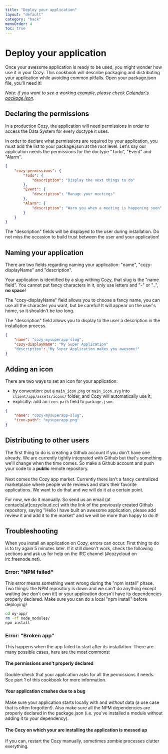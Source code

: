 ```yaml
---
title: "Deploy your application"
layout: "default"
category: "hack"
menuOrder: 4
toc: true
---
```


# Deploy your application
Once your awesome application is ready to be used, you might wonder how use it in your Cozy. This cookbook will describe packaging and distributing your application while avoiding common pitfalls.
Open your package.json file, you'll need it!


*Note: if you want to see a working example, please check [Calendar's package.json](https://github.com/cozy/cozy-calendar/blob/master/package.json).*

## Declaring the permissions
In a production Cozy, the application will need permissions in order to access the Data System for every doctype it uses.

In order to declare what permissions are required by your application, you must add the list to your package.json at the root level. Let's say our application needs the permissions for the doctype "Todo", "Event" and "Alarm".

```json
{
    "cozy-permissions": {
        "Todo": {
            "description": "Display the next things to do"
        },
        "Event": {
            "description": "Manage your meetings"
        },
        "Alarm": {
            "description": "Warn you when a meeting is happening soon"
        }
    }
}
```

The "description" fields will be displayed to the user during installation. Do not miss the occasion to build trust between the user and your application!

## Naming your application
There are two fields regarding naming your application: "name", "cozy-displayName" and "description".

Your application is identified by a slug withing Cozy, that slug is the "name field". You cannot put fancy characters in it, only use letters and "-" or "\_", **no space**!

The "cozy-displayName" field allows you to choose a fancy name, you can use all the character you want, but be careful! It will appear on the user's home, so it shouldn't be too long.

The "description" field allows you to display to the user a description in the installation process.

```json
{
    "name": "cozy-mysuperapp-slug",
    "cozy-displayName": "My Super Application"
    "description": "My Super Application makes you awesome!"
}
```

## Adding an icon

There are two ways to set an icon for your application:

 - by convention: put a `main_icon.png` or `main_icon.svg` into `client/app/assets/icons/` folder, and Cozy will automatically use it;
 - explicitly: add an `icon-path` field to `package.json`:
```json
{
    "name": "cozy-mysuperapp-slug",
    "icon-path": "mysuperapp.png"
}
```


## Distributing to other users
The first thing to do is creating a Github account if you don't have one already. We are currently tightly integrated with Github but that's something we'll change when the time comes. So make a Github account and push your code to a **public** remote repository.
<br /><br />
Next comes the Cozy app market. Currently there isn't a fancy centralized marketplace where people write reviews and stars their favorite applications. We want to do that and we will do it at a certain point.

For now, we do it manually. So send us an email (at contacts[at]cozycloud.cc) with the link of the previously created Github repository, saying "Hello I have built an awesome application, please add review it and add it to the market" and we will be more than happy to do it!


## Troubleshooting
When you install an application on Cozy, errors can occur. First thing to do is to try again 5 minutes later. If it still doesn't work, check the following sections and ask us for help on the IRC channel (#cozycloud on irc.freenode.net).

### Error: "NPM failed"
This error means something went wrong during the "npm install" phase. Two things: the NPM repository is down and we can't do anything except waiting (we don't own it!) or your application doesn't have its dependencies properly declared. Make sure you can do a local "npm install" before deploying!

```bash
cd my-app/
rm -rf node_modules/
npm install
```

### Error: "Broken app"
This happens when the app failed to start after its installation. There are many possible cases, here are the most commons:

#### The permissions aren't properly declared
Double-check that your application asks for all the permissions it needs. See part 1 of this cookbook for more information.

#### Your application crashes due to a bug
Make sure your application starts locally with and *without* data (a use case that is often forgotten!).
Also make sure all the NPM dependencies are properly declared in the package.json (i.e. you've installed a module without adding it to your dependency).


#### The Cozy on which your are installing the application is messed up
If you can, restart the Cozy manually, sometimes zombie processes clutter everything.
